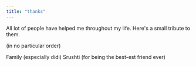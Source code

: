 ```yaml
---
title: "thanks"
---
```

All lot of people have helped me throughout my life. Here's a small tribute to them.

(in no particular order)

Family (especially didi)
Srushti (for being the best-est friend ever)
